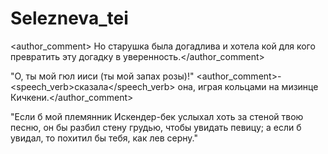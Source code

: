 # Selezneva_tei

<text><speech>
<author_comment> Но старушка была догадлива и хотела кой для кого превратить эту догадку в уверенность.</author_comment>
</speech></text>

<text><speech>
<said type="direct" aloud="true">"О, ты мой гюл ииси (ты мой запах розы)!"</said>
<author_comment>- <speech_verb>сказала</speech_verb> она, играя кольцами на мизинце Кичкени.</author_comment>
<text><speech>

<text><speech>
<said type="direct" aloud="true"> "Если б мой племянник Искендер-бек услыхал хоть за стеной твою песню, он бы разбил стену грудью, чтобы увидать певицу; а если б увидал, то похитил бы тебя, как лев серну." </said> 
</speech></text>

